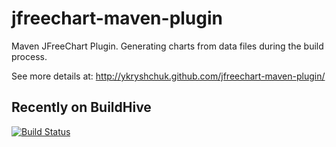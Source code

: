 jfreechart-maven-plugin
=======================

Maven JFreeChart Plugin. Generating charts from data files during the build process.

See more details at:
http://ykryshchuk.github.com/jfreechart-maven-plugin/

Recently on BuildHive
-----------------------------
[![Build Status](https://buildhive.cloudbees.com/job/ykryshchuk/job/jfreechart-maven-plugin/badge/icon)](https://buildhive.cloudbees.com/job/ykryshchuk/job/jfreechart-maven-plugin/)
